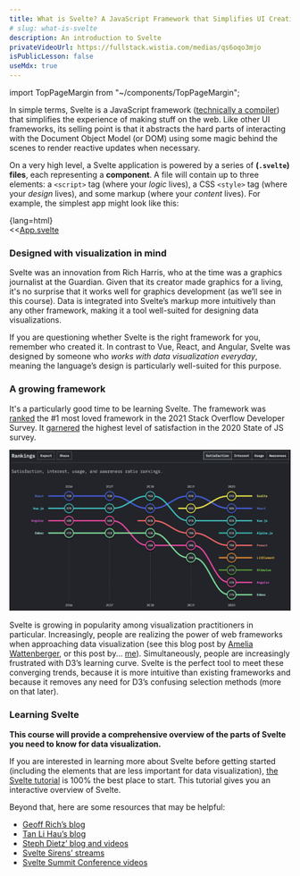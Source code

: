```yaml
---
title: What is Svelte? A JavaScript Framework that Simplifies UI Creation
# slug: what-is-svelte
description: An introduction to Svelte
privateVideoUrl: https://fullstack.wistia.com/medias/qs6oqo3mjo
isPublicLesson: false
useMdx: true
---
```


import TopPageMargin from "~/components/TopPageMargin";

<TopPageMargin />

In simple terms, Svelte is a JavaScript framework ([technically a compiler](https://developer.mozilla.org/en-US/docs/Learn/Tools_and_testing/Client-side_JavaScript_frameworks/Svelte_getting_started#how_does_svelte_work)) that simplifies the experience of making stuff on the web. Like other UI frameworks, its selling point is that it abstracts the hard parts of interacting with the Document Object Model (or DOM) using some magic behind the scenes to render reactive updates when necessary.

On a very high level, a Svelte application is powered by a series of **(`.svelte`) files**, each representing a **component**. A file will contain up to three elements: a `<script>` tag (where your *logic* lives), a CSS `<style>` tag (where your *design* lives), and some markup (where your *content* lives). For example, the simplest app might look like this:

{lang=html}  
<<[App.svelte](./protected/App.svelte)

<App />

<!-- FIXME: Can I render the output here? Or use REPL -->

### Designed with visualization in mind

Svelte was an innovation from Rich Harris, who at the time was a graphics journalist at the Guardian. Given that its creator made graphics for a living, it's no surprise that it works well for graphics development (as we’ll see in this course). Data is integrated into Svelte’s markup more intuitively than any other framework, making it a tool well-suited for designing data visualizations.

If you are questioning whether Svelte is the right framework for you, remember who created it. In contrast to Vue, React, and Angular, Svelte was designed by someone who *works with data visualization everyday*, meaning the language’s design is particularly well-suited for this purpose.

### A growing framework

It's a particularly good time to be learning Svelte. The framework was [ranked](https://insights.stackoverflow.com/survey/2021#section-most-loved-dreaded-and-wanted-web-frameworks) the #1 most loved framework in the 2021 Stack Overflow Developer Survey. It [garnered](https://2020.stateofjs.com/en-US/technologies/front-end-frameworks/) the highest level of satisfaction in the 2020 State of JS survey.

![](./public/assets/state-of-js.png)

Svelte is growing in popularity among visualization practitioners in particular. Increasingly, people are realizing the power of web frameworks when approaching data visualization (see this blog post by [Amelia Wattenberger](https://wattenberger.com/blog/react-and-d3), or this post by... [me](https://www.connorrothschild.com/post/svelte-and-d3/)). Simultaneously, people are increasingly frustrated with D3’s learning curve. Svelte is the perfect tool to meet these converging trends, because it is more intuitive than existing frameworks and because it removes any need for D3’s confusing selection methods (more on that later).

### Learning Svelte

**This course will provide a comprehensive overview of the parts of Svelte you need to know for data visualization.**

If you are interested in learning more about Svelte before getting started (including the elements that are less important for data visualization), [the Svelte tutorial](https://svelte.dev/tutorial/basics) is 100% the best place to start. This tutorial gives you an interactive overview of Svelte. 

Beyond that, here are some resources that may be helpful:

- [Geoff Rich’s blog](https://geoffrich.net/)
- [Tan Li Hau’s blog](https://lihautan.com/blogs/)
- [Steph Dietz’ blog and videos](https://steph-dietz.com/)
- [Svelte Sirens’ streams](https://sveltesirens.dev/streams)
- [Svelte Summit Conference videos](https://www.youtube.com/watch?v=qqj2cBockqE)
